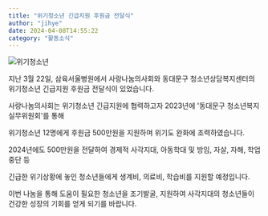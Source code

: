 ```yaml
---
title: "위기청소년 긴급지원 후원금 전달식"
author: "jihye"
date: 2024-04-08T14:55:22
category: "활동소식"
---
```


![위기청소년](/files/attach/images/2318/092/035/af2fb63a9f42246d2ef84a84d6353bec.png)

지난 3월 22일, 삼육서울병원에서 사랑나눔의사회와 동대문구 청소년상담복지센터의 위기청소년 긴급지원 후원금 전달식이 있었습니다.

사랑나눔의사회는 위기청소년 긴급지원에 협력하고자 2023년에 '동대문구 청소년복지실무위원회'를 통해

위기청소년 12명에게 후원금 500만원을 지원하며 위기도 완화에 조력하였습니다.

2024년에도 500만원을 전달하여 경제적 사각지대, 아동학대 및 방임, 자살, 자해, 학업중단 등

긴급한 위기상황에 놓인 청소년들에게 생계비, 의료비, 학습비를 지원할 예정입니다.

이번 나눔을 통해 도움이 필요한 청소년을 조기발굴, 지원하여 사각지대의 청소년들이 건강한 성장의 기회를 얻게 되기를 바랍니다.
